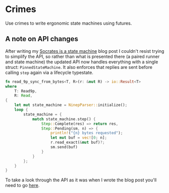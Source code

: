 # Crimes

Use crimes to write ergonomic state machines using futures.


## A note on API changes

After writing my [Socrates is a state machine][0] blog post I couldn't resist trying to simplify the API,
so rather than what is presented there (a paired runner and state machine) the updated API now handles
everything with a single struct: `PinnedStateMachine`. It also enforces that replies are sent before
calling `step` again via a lifecycle typestate.

```rust
fn read_9p_sync_from_bytes<T, R>(r: &mut R) -> io::Result<T>
where
    T: Read9p,
    R: Read,
{
    let mut state_machine = NinepParser::initialize();
    loop {
        state_machine = {
            match state_machine.step() {
                Step::Complete(res) => return res,
                Step::Pending(sm, n) => {
                    println!("{n} bytes requested");
                    let mut buf = vec![0; n];
                    r.read_exact(&mut buf)?;
                    sm.send(buf)
                }
            }
        };
    }
}
```

To take a look through the API as it was when I wrote the blog post you'll need to go [here][1].

  [0]: https://www.sminez.dev/socrates-is-a-state-machine/
  [1]: https://github.com/sminez/crimes/tree/1ea8a028f861b7d6061f3153af5532fc77856058

